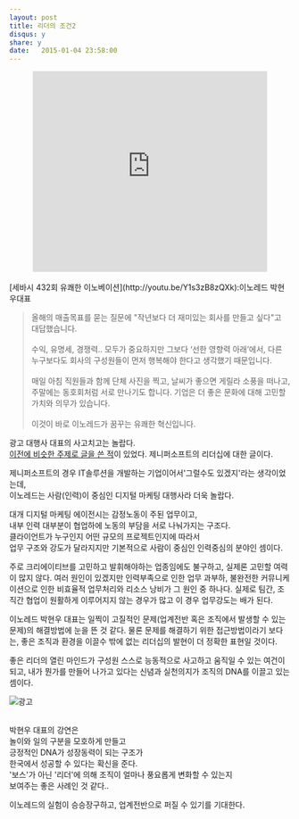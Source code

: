 ```yaml
---
layout: post
title: 리더의 조건2
disqus: y
share: y
date:   2015-01-04 23:58:00
---
```


<center>
<embed src="http://www.youtube.com/v/Y1s3zB8zQXk?version=3&amp;hl=ko_KR&amp;vq=hd720" type="application/x-shockwave-flash" width="420" height="360" ="always" allowfullscreen="true"></embed>
</center>


</br>
[세바시 432회 유쾌한 이노베이션](http://youtu.be/Y1s3zB8zQXk):이노레드 박현우대표


>올해의 매출목표를 묻는 질문에 "작년보다 더 재미있는 회사를 만들고 싶다"고 대답했습니다. </br></br>
수익, 유명세, 경쟁력.. 모두가 중요하지만 그보다 ‘선한 영향력 아래’에서, 다른 누구보다도 회사의 구성원들이 먼저 행복해야 한다고 생각했기 때문입니다. 
</br></br>
>매일 아침 직원들과 함께 단체 사진을 찍고, 날씨가 좋으면 게릴라 소풍을 떠나고, 주말에는 동호회처럼 서로 만나기도 합니다. 기업은 더 좋은 문화에 대해 고민할 가치와 의무가 있습니다. 
</br></br>
>이것이 바로 이노레드가 꿈꾸는 유쾌한 혁신입니다. 




광고 대행사 대표의 사고치고는 놀랍다. </br>
[이전에 비슷한 주제로 글을 쓴 적](http://beatshon.github.io/2013/02/03/leader/)이 있었다. 제니퍼소프트의 리더십에 대한 글이다.</br>

제니퍼소프트의 경우 IT솔루션을 개발하는 기업이어서'그럴수도 있겠지'라는 생각이었는데, </br>
이노레드는 사람(인력)이 중심인 디지털 마케팅 대행사라 더욱 놀랍다. </br>

대개 디지털 마케팅 에이전시는 감정노동이 주된 업무이고, </br>
내부 인력 대부분이 협업하에 노동의 부담을 서로 나눠가지는 구조다. </br>
클라이언트가 누구인지 어떤 규모의 프로젝트인지에 따라서 </br>
업무 구조와 강도가 달라지지만 기본적으로 사람이 중심인 인력중심의 분야인 셈이다.</br>

 
주로 크리에이티브를 고민하고 발휘해야하는 업종임에도 불구하고, 
실제론 고민할 여력이 많지 않다. 여러 원인이 있겠지만 인력부족으로 인한 업무 과부하, 불완전한 커뮤니케이션으로 인한 비효율적 업무처리와 리소스 낭비가 
그 원인 중 하나다. 실제로 팀간, 조직간 협업이 원활하게 이루어지지 않는 경우가 많고 이 경우 업무강도는 배가 된다. 

이노레드 박현우 대표는 일찍이 고질적인 문제(업계전반 혹은 조직에서 발생할 수 있는 문제)의 해결방법에 눈을 뜬 것 같다. 물론 문제를 해결하기 위한 접근방법이라기 보다는, 좋은 조직과 환경을 이끌수 밖에 없는 리더십의 발현이 더 정확한 표현일 것이다. 

좋은 리더의 열린 마인드가
구성원 스스로 능동적으로 사고하고 움직일 수 있는 여건이 되고,
내가 뭔가를 만들어 나가고 있다는 신념과 실천의지가 조직의 DNA를 이끌고 있는 셈이다. 

![광고](http://beatshon.github.com/images/leader2.jpg)

</br>
박현우 대표의 강연은 </br>
놀이와 일의 구분을 모호하게 만들고 </br>
긍정적인 DNA가 성장동력이 되는 구조가 </br>
한국에서 성공할 수 있다는 확신을 준다. </br>
'보스'가 아닌 '리더'에 의해 조직이 얼마나 풍요롭게 변화할 수 있는지 </br>보여주는
좋은 사례인 것 같다.. 

이노레드의 실험이 승승장구하고, 업계전반으로 퍼질 수 있기를 기대한다. 
   
